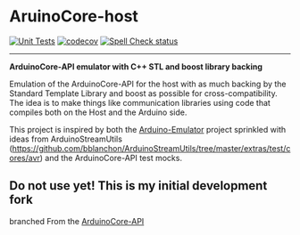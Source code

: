 # AruinoCore-host

[![Unit Tests](https://github.com/drjrkuhn/ArduinoCore-host/workflows/Unit%20Tests/badge.svg)](https://github.com/drjrkuhn/ArduinoCore-host/actions?workflow=Unit+Tests)
[![codecov](https://codecov.io/gh/drjrkuhn/ArduinoCore-host/branch/master/graph/badge.svg)](https://codecov.io/gh/drjrkuhn/ArduinoCore-host)
[![Spell Check status](https://github.com/drjrkuhn/ArduinoCore-host/actions/workflows/spell-check.yml/badge.svg)](https://github.com/drjrkuhn/ArduinoCore-host/actions/workflows/spell-check.yml)

-----

**ArduinoCore-API emulator with C++ STL and boost library backing**

Emulation of the ArduinoCore-API for the host with as much backing by the Standard Template Library and boost as possible for cross-compatibility. 
The idea is to make things like communication libraries using code that compiles both on the Host and the Arduino side.

This project is inspired by both the [Arduino-Emulator](https://github.com/pschatzmann/Arduino-Emulator) project
sprinkled with ideas from ArduinoStreamUtils (https://github.com/bblanchon/ArduinoStreamUtils/tree/master/extras/test/cores/avr)
and the ArduinoCore-API test mocks.

## Do not use yet! This is my initial development fork

branched From the [ArduinoCore-API](https://github.com/arduino/ArduinoCore-API)


